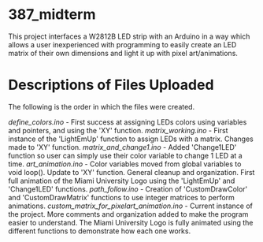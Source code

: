 # 387_midterm
This project interfaces a W2812B LED strip with an Arduino in a way which allows a user inexperienced with programming to easily create an LED matrix of their own dimensions and light it up with pixel art/animations.

# Descriptions of Files Uploaded
The following is the order in which the files were created.

*define_colors.ino* - First success at assigning LEDs colors using variables and pointers, and using the 'XY' function.
*matrix_working.ino* - First instance of the 'LightEmUp' function to assign LEDs with a matrix. Changes made to 'XY' function.
*matrix_and_change1.ino* - Added 'Change1LED' function so user can simply use their color variable to change 1 LED at a time.
*art_animation.ino* - Color variables moved from global variables to void loop(). Update to 'XY' function. General cleanup and organization. First full animation of the Miami University Logo using the 'LightEmUp' and 'Change1LED' functions.
*path_follow.ino* - Creation of 'CustomDrawColor' and 'CustomDrawMatrix' functions to use integer matrices to perform animations.
*custom_matrix_for_pixelart_animation.ino* - Current instance of the project. More comments and organization added to make the program easier to understand. The Miami University Logo is fully animated using the different functions to demonstrate how each one works.
